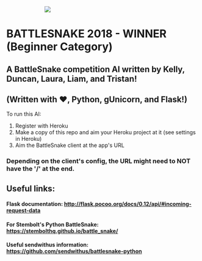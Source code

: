 <img align="centre" style="padding-left:100px;" src="https://static-cdn.jtvnw.net/twitch-event-images-v2/84776231-3405-4895-9f8c-2306d9b9422f-320x180">

# BATTLESNAKE 2018 - WINNER (Beginner Category)
## A BattleSnake competition AI written by Kelly, Duncan, Laura, Liam, and Tristan!
## (Written with ❤️, Python, gUnicorn, and Flask!)

To run this AI:
  1. Register with Heroku
  2. Make a copy of this repo and aim your Heroku project at it (see settings in Heroku)
  3. Aim the BattleSnake client at the app's URL
### Depending on the client's config, the URL might need to NOT have the '/' at the end.

## Useful links:
#### Flask documentation: http://flask.pocoo.org/docs/0.12/api/#incoming-request-data
#### For Stembolt's Python BattleSnake: https://stembolthq.github.io/battle_snake/
#### Useful sendwithus information: https://github.com/sendwithus/battlesnake-python
